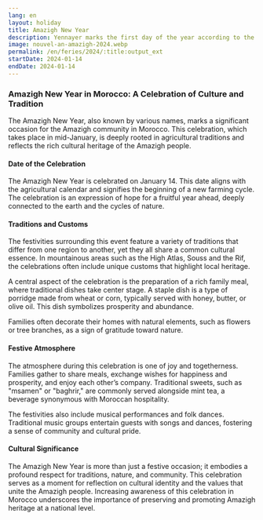 ```yaml
---
lang: en
layout: holiday
title: Amazigh New Year
description: Yennayer marks the first day of the year according to the Amazigh agrarian calendar, dating back to Antiquity. Celebrated between January 12 and 14 each year, the Amazigh New Year corresponds to the Julian calendar, offset by thirteen days compared to the Gregorian calendar.
image: nouvel-an-amazigh-2024.webp
permalink: /en/feries/2024/:title:output_ext
startDate: 2024-01-14
endDate: 2024-01-14
---
```

### Amazigh New Year in Morocco: A Celebration of Culture and Tradition

The Amazigh New Year, also known by various names, marks a significant occasion for the Amazigh community in Morocco. This celebration, which takes place in mid-January, is deeply rooted in agricultural traditions and reflects the rich cultural heritage of the Amazigh people.

#### Date of the Celebration

The Amazigh New Year is celebrated on January 14. This date aligns with the agricultural calendar and signifies the beginning of a new farming cycle. The celebration is an expression of hope for a fruitful year ahead, deeply connected to the earth and the cycles of nature.

#### Traditions and Customs

The festivities surrounding this event feature a variety of traditions that differ from one region to another, yet they all share a common cultural essence. In mountainous areas such as the High Atlas, Souss and the Rif, the celebrations often include unique customs that highlight local heritage.

A central aspect of the celebration is the preparation of a rich family meal, where traditional dishes take center stage. A staple dish is a type of porridge made from wheat or corn, typically served with honey, butter, or olive oil. This dish symbolizes prosperity and abundance.

Families often decorate their homes with natural elements, such as flowers or tree branches, as a sign of gratitude toward nature.

#### Festive Atmosphere

The atmosphere during this celebration is one of joy and togetherness. Families gather to share meals, exchange wishes for happiness and prosperity, and enjoy each other’s company. Traditional sweets, such as "msamen" or "baghrir," are commonly served alongside mint tea, a beverage synonymous with Moroccan hospitality.

The festivities also include musical performances and folk dances. Traditional music groups entertain guests with songs and dances, fostering a sense of community and cultural pride.

#### Cultural Significance

The Amazigh New Year is more than just a festive occasion; it embodies a profound respect for traditions, nature, and community. This celebration serves as a moment for reflection on cultural identity and the values that unite the Amazigh people. Increasing awareness of this celebration in Morocco underscores the importance of preserving and promoting Amazigh heritage at a national level.
